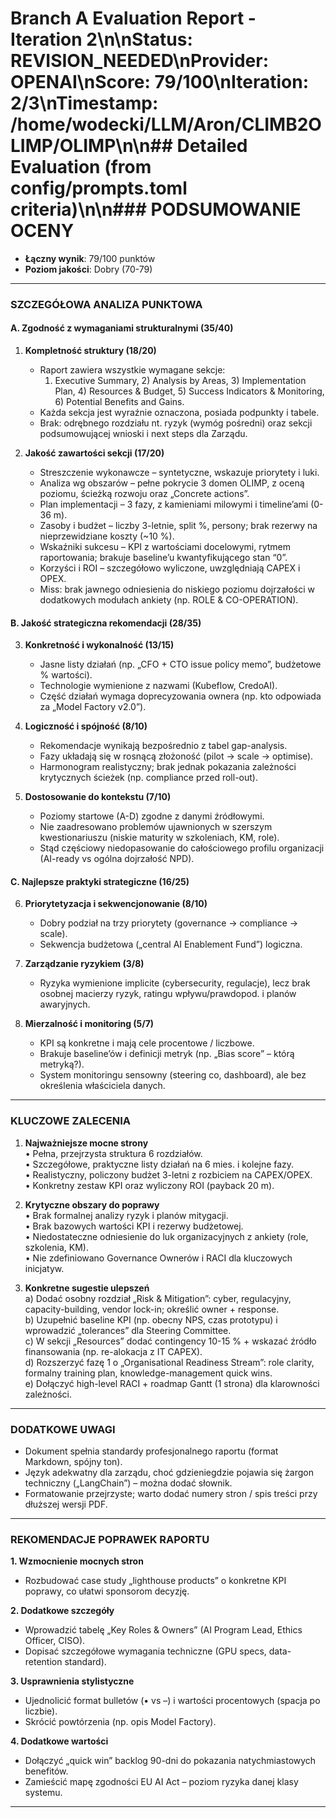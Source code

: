 # Branch A Evaluation Report - Iteration 2\n\n**Status**: REVISION_NEEDED\n**Provider**: OPENAI\n**Score**: 79/100\n**Iteration**: 2/3\n**Timestamp**: /home/wodecki/LLM/Aron/CLIMB2OLIMP/OLIMP\n\n## Detailed Evaluation (from config/prompts.toml criteria)\n\n### PODSUMOWANIE OCENY
- **Łączny wynik**: 79/100 punktów
- **Poziom jakości**: Dobry (70-79)

---

### SZCZEGÓŁOWA ANALIZA PUNKTOWA

#### A. Zgodność z wymaganiami strukturalnymi (35/40)

1. **Kompletność struktury (18/20)**
   - Raport zawiera wszystkie wymagane sekcje:  
     1) Executive Summary, 2) Analysis by Areas, 3) Implementation Plan, 4) Resources & Budget, 5) Success Indicators & Monitoring, 6) Potential Benefits and Gains.  
   - Każda sekcja jest wyraźnie oznaczona, posiada podpunkty i tabele.  
   - Brak: odrębnego rozdziału nt. ryzyk (wymóg pośredni) oraz sekcji podsumowującej wnioski i next steps dla Zarządu.

2. **Jakość zawartości sekcji (17/20)**
   - Streszczenie wykonawcze – syntetyczne, wskazuje priorytety i luki.  
   - Analiza wg obszarów – pełne pokrycie 3 domen OLIMP, z oceną poziomu, ścieżką rozwoju oraz „Concrete actions”.  
   - Plan implementacji – 3 fazy, z kamieniami milowymi i timeline’ami (0-36 m).  
   - Zasoby i budżet – liczby 3-letnie, split %, persony; brak rezerwy na nieprzewidziane koszty (~10 %).  
   - Wskaźniki sukcesu – KPI z wartościami docelowymi, rytmem raportowania; brakuje baseline’u kwantyfikującego stan “0”.  
   - Korzyści i ROI – szczegółowo wyliczone, uwzględniają CAPEX i OPEX.  
   - Miss: brak jawnego odniesienia do niskiego poziomu dojrzałości w dodatkowych modułach ankiety (np. ROLE & CO-OPERATION).

#### B. Jakość strategiczna rekomendacji (28/35)

3. **Konkretność i wykonalność (13/15)**
   - Jasne listy działań (np. „CFO + CTO issue policy memo”, budżetowe % wartości).  
   - Technologie wymienione z nazwami (Kubeflow, CredoAI).  
   - Część działań wymaga doprecyzowania ownera (np. kto odpowiada za „Model Factory v2.0”).  

4. **Logiczność i spójność (8/10)**
   - Rekomendacje wynikają bezpośrednio z tabel gap-analysis.  
   - Fazy układają się w rosnącą złożoność (pilot → scale → optimise).  
   - Harmonogram realistyczny; brak jednak pokazania zależności krytycznych ścieżek (np. compliance przed roll-out).

5. **Dostosowanie do kontekstu (7/10)**
   - Poziomy startowe (A-D) zgodne z danymi źródłowymi.  
   - Nie zaadresowano problemów ujawnionych w szerszym kwestionariuszu (niskie maturity w szkoleniach, KM, role).  
   - Stąd częściowy niedopasowanie do całościowego profilu organizacji (AI-ready vs ogólna dojrzałość NPD).

#### C. Najlepsze praktyki strategiczne (16/25)

6. **Priorytetyzacja i sekwencjonowanie (8/10)**
   - Dobry podział na trzy priorytety (governance → compliance → scale).  
   - Sekwencja budżetowa („central AI Enablement Fund”) logiczna.  

7. **Zarządzanie ryzykiem (3/8)**
   - Ryzyka wymienione implicite (cybersecurity, regulacje), lecz brak osobnej macierzy ryzyk, ratingu wpływu/prawdopod. i planów awaryjnych.  

8. **Mierzalność i monitoring (5/7)**
   - KPI są konkretne i mają cele procentowe / liczbowe.  
   - Brakuje baseline’ów i definicji metryk (np. „Bias score” – którą metryką?).  
   - System monitoringu sensowny (steering co, dashboard), ale bez określenia właściciela danych.

---

### KLUCZOWE ZALECENIA

1. **Najważniejsze mocne strony**  
   • Pełna, przejrzysta struktura 6 rozdziałów.  
   • Szczegółowe, praktyczne listy działań na 6 mies. i kolejne fazy.  
   • Realistyczny, policzony budżet 3-letni z rozbiciem na CAPEX/OPEX.  
   • Konkretny zestaw KPI oraz wyliczony ROI (payback 20 m).  

2. **Krytyczne obszary do poprawy**  
   • Brak formalnej analizy ryzyk i planów mitygacji.  
   • Brak bazowych wartości KPI i rezerwy budżetowej.  
   • Niedostateczne odniesienie do luk organizacyjnych z ankiety (role, szkolenia, KM).  
   • Nie zdefiniowano Governance Ownerów i RACI dla kluczowych inicjatyw.  

3. **Konkretne sugestie ulepszeń**  
   a) Dodać osobny rozdział „Risk & Mitigation”: cyber, regulacyjny, capacity-building, vendor lock-in; określić owner + response.  
   b) Uzupełnić baseline KPI (np. obecny NPS, czas prototypu) i wprowadzić „tolerances” dla Steering Committee.  
   c) W sekcji „Resources” dodać contingency 10-15 % + wskazać źródło finansowania (np. re-alokacja z IT CAPEX).  
   d) Rozszerzyć fazę 1 o „Organisational Readiness Stream”: role clarity, formalny training plan, knowledge-management quick wins.  
   e) Dołączyć high-level RACI + roadmap Gantt (1 strona) dla klarowności zależności.  

---

### DODATKOWE UWAGI
- Dokument spełnia standardy profesjonalnego raportu (format Markdown, spójny ton).  
- Język adekwatny dla zarządu, choć gdzieniegdzie pojawia się żargon techniczny („LangChain”) – można dodać słownik.  
- Formatowanie przejrzyste; warto dodać numery stron / spis treści przy dłuższej wersji PDF.  

---

### REKOMENDACJE POPRAWEK RAPORTU

**1. Wzmocnienie mocnych stron**  
   - Rozbudować case study „lighthouse products” o konkretne KPI poprawy, co ułatwi sponsorom decyzję.  

**2. Dodatkowe szczegóły**  
   - Wprowadzić tabelę „Key Roles & Owners” (AI Program Lead, Ethics Officer, CISO).  
   - Dopisać szczegółowe wymagania techniczne (GPU specs, data-retention standard).  

**3. Usprawnienia stylistyczne**  
   - Ujednolicić format bulletów (• vs –) i wartości procentowych (spacja po liczbie).  
   - Skrócić powtórzenia (np. opis Model Factory).  

**4. Dodatkowe wartości**  
   - Dołączyć „quick win” backlog 90-dni do pokazania natychmiastowych benefitów.  
   - Zamieścić mapę zgodności EU AI Act – poziom ryzyka danej klasy systemu.  

---
